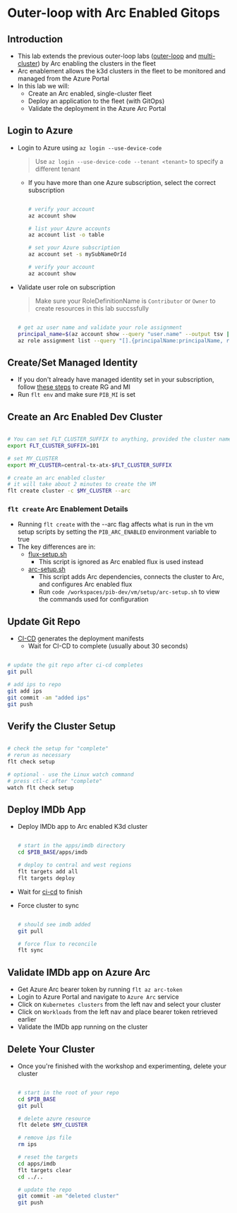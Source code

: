 # Outer-loop with Arc Enabled Gitops

## Introduction

- This lab extends the previous outer-loop labs ([outer-loop](./outer-loop.md) and [multi-cluster](./outer-loop-multi-cluster.md)) by Arc enabling the clusters in the fleet
- Arc enablement allows the k3d clusters in the fleet to be monitored and managed from the Azure Portal
- In this lab we will:
  - Create an Arc enabled, single-cluster fleet
  - Deploy an application to the fleet (with GitOps)
  - Validate the deployment in the Azure Arc Portal

## Login to Azure

- Login to Azure using `az login --use-device-code`
  > Use `az login --use-device-code --tenant <tenant>` to specify a different tenant
  - If you have more than one Azure subscription, select the correct subscription

    ```bash

    # verify your account
    az account show

    # list your Azure accounts
    az account list -o table

    # set your Azure subscription
    az account set -s mySubNameOrId

    # verify your account
    az account show

    ```

- Validate user role on subscription
  > Make sure your RoleDefinitionName is `Contributor` or `Owner` to create resources in this lab succssfully

  ```bash

  # get az user name and validate your role assignment
  principal_name=$(az account show --query "user.name" --output tsv | sed -r 's/@.*//')
  az role assignment list --query "[].{principalName:principalName, roleDefinitionName:roleDefinitionName, scope:scope} | [? contains(principalName,'$principal_name')]" -o table

  ```

## Create/Set Managed Identity

- If you don't already have managed identity set in your subscription, follow [these steps](./azure-codespaces-setup.md#create-resource-group) to create RG and MI
- Run `flt env` and make sure `PIB_MI` is set

## Create an Arc Enabled Dev Cluster

```bash

# You can set FLT_CLUSTER_SUFFIX to anything, provided the cluster name is unique within a resource group on an Azure subscription and avoids special characters that could not comply with Azure naming conventions such as https:/aka.ms/ResourceGroupNamingRestrictions.
export FLT_CLUSTER_SUFFIX=101

# set MY_CLUSTER
export MY_CLUSTER=central-tx-atx-$FLT_CLUSTER_SUFFIX

# create an arc enabled cluster
# it will take about 2 minutes to create the VM
flt create cluster -c $MY_CLUSTER --arc

```

### `flt create` Arc Enablement Details

- Running `flt create` with the --arc flag affects what is run in the vm setup scripts by setting the `PIB_ARC_ENABLED` environment variable to true
- The key differences are in:
  - [flux-setup.sh](../vm/setup/flux-setup.sh)
    - This script is ignored as Arc enabled flux is used instead
  - [arc-setup.sh](../vm/setup/arc-setup.sh)
    - This script adds Arc dependencies, connects the cluster to Arc, and configures Arc enabled flux
    - Run `code /workspaces/pib-dev/vm/setup/arc-setup.sh` to view the commands used for configuration

## Update Git Repo

- [CI-CD](https://github.com/kubernetes101/pib-dev/actions) generates the deployment manifests
  - Wait for CI-CD to complete (usually about 30 seconds)

```bash

# update the git repo after ci-cd completes
git pull

# add ips to repo
git add ips
git commit -am "added ips"
git push

```

## Verify the Cluster Setup

```bash

# check the setup for "complete"
# rerun as necessary
flt check setup

# optional - use the Linux watch command
# press ctl-c after "complete"
watch flt check setup

```

## Deploy IMDb App

- Deploy IMDb app to Arc enabled K3d cluster

  ```bash

  # start in the apps/imdb directory
  cd $PIB_BASE/apps/imdb

  # deploy to central and west regions
  flt targets add all
  flt targets deploy

  ```

- Wait for [ci-cd](https://github.com/kubernetes101/pib-dev/actions) to finish
- Force cluster to sync

  ```bash

  # should see imdb added
  git pull

  # force flux to reconcile
  flt sync

  ```

## Validate IMDb app on Azure Arc

- Get Azure Arc bearer token by running
  `flt az arc-token`
- Login to Azure Portal and navigate to `Azure Arc` service
- Click on `Kubernetes clusters` from the left nav and select your cluster
- Click on `Workloads` from the left nav and place bearer token retrieved earlier
- Validate the IMDb app running on the cluster

## Delete Your Cluster

- Once you're finished with the workshop and experimenting, delete your cluster

  ```bash

  # start in the root of your repo
  cd $PIB_BASE
  git pull

  # delete azure resource
  flt delete $MY_CLUSTER

  # remove ips file
  rm ips

  # reset the targets
  cd apps/imdb
  flt targets clear
  cd ../..

  # update the repo
  git commit -am "deleted cluster"
  git push

  ```
